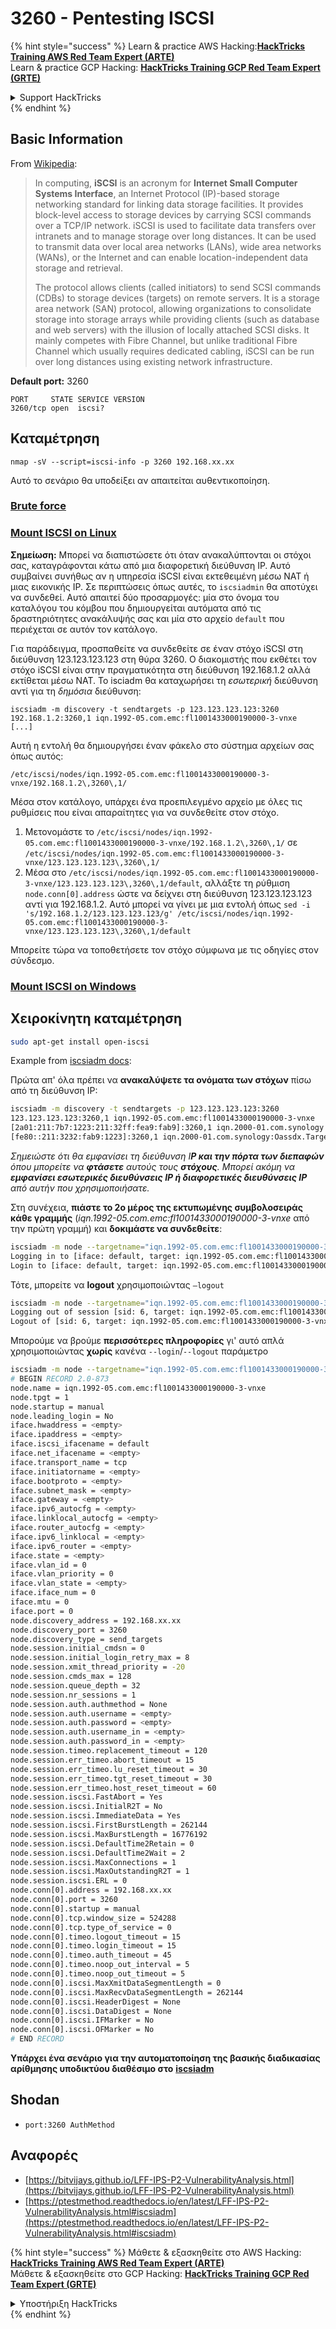 # 3260 - Pentesting ISCSI

{% hint style="success" %}
Learn & practice AWS Hacking:<img src="/.gitbook/assets/arte.png" alt="" data-size="line">[**HackTricks Training AWS Red Team Expert (ARTE)**](https://training.hacktricks.xyz/courses/arte)<img src="/.gitbook/assets/arte.png" alt="" data-size="line">\
Learn & practice GCP Hacking: <img src="/.gitbook/assets/grte.png" alt="" data-size="line">[**HackTricks Training GCP Red Team Expert (GRTE)**<img src="/.gitbook/assets/grte.png" alt="" data-size="line">](https://training.hacktricks.xyz/courses/grte)

<details>

<summary>Support HackTricks</summary>

* Check the [**subscription plans**](https://github.com/sponsors/carlospolop)!
* **Join the** 💬 [**Discord group**](https://discord.gg/hRep4RUj7f) or the [**telegram group**](https://t.me/peass) or **follow** us on **Twitter** 🐦 [**@hacktricks\_live**](https://twitter.com/hacktricks\_live)**.**
* **Share hacking tricks by submitting PRs to the** [**HackTricks**](https://github.com/carlospolop/hacktricks) and [**HackTricks Cloud**](https://github.com/carlospolop/hacktricks-cloud) github repos.

</details>
{% endhint %}

## Basic Information

From [Wikipedia](https://en.wikipedia.org/wiki/ISCSI):

> In computing, **iSCSI** is an acronym for **Internet Small Computer Systems Interface**, an Internet Protocol (IP)-based storage networking standard for linking data storage facilities. It provides block-level access to storage devices by carrying SCSI commands over a TCP/IP network. iSCSI is used to facilitate data transfers over intranets and to manage storage over long distances. It can be used to transmit data over local area networks (LANs), wide area networks (WANs), or the Internet and can enable location-independent data storage and retrieval.
>
> The protocol allows clients (called initiators) to send SCSI commands (CDBs) to storage devices (targets) on remote servers. It is a storage area network (SAN) protocol, allowing organizations to consolidate storage into storage arrays while providing clients (such as database and web servers) with the illusion of locally attached SCSI disks. It mainly competes with Fibre Channel, but unlike traditional Fibre Channel which usually requires dedicated cabling, iSCSI can be run over long distances using existing network infrastructure.

**Default port:** 3260
```
PORT     STATE SERVICE VERSION
3260/tcp open  iscsi?
```
## Καταμέτρηση
```
nmap -sV --script=iscsi-info -p 3260 192.168.xx.xx
```
Αυτό το σενάριο θα υποδείξει αν απαιτείται αυθεντικοποίηση.

### [Brute force](../generic-methodologies-and-resources/brute-force.md#iscsi)

### [Mount ISCSI on Linux](https://www.synology.com/en-us/knowledgebase/DSM/tutorial/Virtualization/How\_to\_set\_up\_and\_use\_iSCSI\_target\_on\_Linux)

**Σημείωση:** Μπορεί να διαπιστώσετε ότι όταν ανακαλύπτονται οι στόχοι σας, καταγράφονται κάτω από μια διαφορετική διεύθυνση IP. Αυτό συμβαίνει συνήθως αν η υπηρεσία iSCSI είναι εκτεθειμένη μέσω NAT ή μιας εικονικής IP. Σε περιπτώσεις όπως αυτές, το `iscsiadmin` θα αποτύχει να συνδεθεί. Αυτό απαιτεί δύο προσαρμογές: μία στο όνομα του καταλόγου του κόμβου που δημιουργείται αυτόματα από τις δραστηριότητες ανακάλυψής σας και μία στο αρχείο `default` που περιέχεται σε αυτόν τον κατάλογο.

Για παράδειγμα, προσπαθείτε να συνδεθείτε σε έναν στόχο iSCSI στη διεύθυνση 123.123.123.123 στη θύρα 3260. Ο διακομιστής που εκθέτει τον στόχο iSCSI είναι στην πραγματικότητα στη διεύθυνση 192.168.1.2 αλλά εκτίθεται μέσω NAT. Το isciadm θα καταχωρήσει τη _εσωτερική_ διεύθυνση αντί για τη _δημόσια_ διεύθυνση:
```
iscsiadm -m discovery -t sendtargets -p 123.123.123.123:3260
192.168.1.2:3260,1 iqn.1992-05.com.emc:fl1001433000190000-3-vnxe
[...]
```
Αυτή η εντολή θα δημιουργήσει έναν φάκελο στο σύστημα αρχείων σας όπως αυτός:
```
/etc/iscsi/nodes/iqn.1992-05.com.emc:fl1001433000190000-3-vnxe/192.168.1.2\,3260\,1/
```
Μέσα στον κατάλογο, υπάρχει ένα προεπιλεγμένο αρχείο με όλες τις ρυθμίσεις που είναι απαραίτητες για να συνδεθείτε στον στόχο.

1. Μετονομάστε το `/etc/iscsi/nodes/iqn.1992-05.com.emc:fl1001433000190000-3-vnxe/192.168.1.2\,3260\,1/` σε `/etc/iscsi/nodes/iqn.1992-05.com.emc:fl1001433000190000-3-vnxe/123.123.123.123\,3260\,1/`
2. Μέσα στο `/etc/iscsi/nodes/iqn.1992-05.com.emc:fl1001433000190000-3-vnxe/123.123.123.123\,3260\,1/default`, αλλάξτε τη ρύθμιση `node.conn[0].address` ώστε να δείχνει στη διεύθυνση 123.123.123.123 αντί για 192.168.1.2. Αυτό μπορεί να γίνει με μια εντολή όπως `sed -i 's/192.168.1.2/123.123.123.123/g' /etc/iscsi/nodes/iqn.1992-05.com.emc:fl1001433000190000-3-vnxe/123.123.123.123\,3260\,1/default`

Μπορείτε τώρα να τοποθετήσετε τον στόχο σύμφωνα με τις οδηγίες στον σύνδεσμο.

### [Mount ISCSI on Windows](https://docs.microsoft.com/en-us/previous-versions/windows/it-pro/windows-server-2008-R2-and-2008/ee338476\(v=ws.10\)?redirectedfrom=MSDN)

## **Χειροκίνητη καταμέτρηση**
```bash
sudo apt-get install open-iscsi
```
Example from [iscsiadm docs](https://ptestmethod.readthedocs.io/en/latest/LFF-IPS-P2-VulnerabilityAnalysis.html#iscsiadm):

Πρώτα απ' όλα πρέπει να **ανακαλύψετε τα ονόματα των στόχων** πίσω από τη διεύθυνση IP:
```bash
iscsiadm -m discovery -t sendtargets -p 123.123.123.123:3260
123.123.123.123:3260,1 iqn.1992-05.com.emc:fl1001433000190000-3-vnxe
[2a01:211:7b7:1223:211:32ff:fea9:fab9]:3260,1 iqn.2000-01.com.synology:asd3.Target-1.d0280fd382
[fe80::211:3232:fab9:1223]:3260,1 iqn.2000-01.com.synology:Oassdx.Target-1.d0280fd382
```
_Σημειώστε ότι θα εμφανίσει τη διεύθυνση I**P και την πόρτα των διεπαφών** όπου μπορείτε να **φτάσετε** αυτούς τους **στόχους**. Μπορεί ακόμη να **εμφανίσει εσωτερικές διευθύνσεις IP ή διαφορετικές διευθύνσεις IP** από αυτήν που χρησιμοποιήσατε._

Στη συνέχεια, **πιάστε το 2ο μέρος της εκτυπωμένης συμβολοσειράς κάθε γραμμής** (_iqn.1992-05.com.emc:fl1001433000190000-3-vnxe_ από την πρώτη γραμμή) και **δοκιμάστε να συνδεθείτε**:
```bash
iscsiadm -m node --targetname="iqn.1992-05.com.emc:fl1001433000190000-3-vnxe" -p 123.123.123.123:3260 --login
Logging in to [iface: default, target: iqn.1992-05.com.emc:fl1001433000190000-3-vnxe, portal: 123.123.123.123,3260] (multiple)
Login to [iface: default, target: iqn.1992-05.com.emc:fl1001433000190000-3-vnxe, portal: 123.123.123.123,3260] successful.
```
Τότε, μπορείτε να **logout** χρησιμοποιώντας `–logout`
```bash
iscsiadm -m node --targetname="iqn.1992-05.com.emc:fl1001433000190000-3-vnxe" -p 123.123.123.123:3260 --logout
Logging out of session [sid: 6, target: iqn.1992-05.com.emc:fl1001433000190000-3-vnxe, portal: 123.123.123.123,3260]
Logout of [sid: 6, target: iqn.1992-05.com.emc:fl1001433000190000-3-vnxe, portal: 123.123.123.123,3260] successful.
```
Μπορούμε να βρούμε **περισσότερες πληροφορίες** γι' αυτό απλά χρησιμοποιώντας **χωρίς** κανένα `--login`/`--logout` παράμετρο
```bash
iscsiadm -m node --targetname="iqn.1992-05.com.emc:fl1001433000190000-3-vnxe" -p 123.123.123.123:3260
# BEGIN RECORD 2.0-873
node.name = iqn.1992-05.com.emc:fl1001433000190000-3-vnxe
node.tpgt = 1
node.startup = manual
node.leading_login = No
iface.hwaddress = <empty>
iface.ipaddress = <empty>
iface.iscsi_ifacename = default
iface.net_ifacename = <empty>
iface.transport_name = tcp
iface.initiatorname = <empty>
iface.bootproto = <empty>
iface.subnet_mask = <empty>
iface.gateway = <empty>
iface.ipv6_autocfg = <empty>
iface.linklocal_autocfg = <empty>
iface.router_autocfg = <empty>
iface.ipv6_linklocal = <empty>
iface.ipv6_router = <empty>
iface.state = <empty>
iface.vlan_id = 0
iface.vlan_priority = 0
iface.vlan_state = <empty>
iface.iface_num = 0
iface.mtu = 0
iface.port = 0
node.discovery_address = 192.168.xx.xx
node.discovery_port = 3260
node.discovery_type = send_targets
node.session.initial_cmdsn = 0
node.session.initial_login_retry_max = 8
node.session.xmit_thread_priority = -20
node.session.cmds_max = 128
node.session.queue_depth = 32
node.session.nr_sessions = 1
node.session.auth.authmethod = None
node.session.auth.username = <empty>
node.session.auth.password = <empty>
node.session.auth.username_in = <empty>
node.session.auth.password_in = <empty>
node.session.timeo.replacement_timeout = 120
node.session.err_timeo.abort_timeout = 15
node.session.err_timeo.lu_reset_timeout = 30
node.session.err_timeo.tgt_reset_timeout = 30
node.session.err_timeo.host_reset_timeout = 60
node.session.iscsi.FastAbort = Yes
node.session.iscsi.InitialR2T = No
node.session.iscsi.ImmediateData = Yes
node.session.iscsi.FirstBurstLength = 262144
node.session.iscsi.MaxBurstLength = 16776192
node.session.iscsi.DefaultTime2Retain = 0
node.session.iscsi.DefaultTime2Wait = 2
node.session.iscsi.MaxConnections = 1
node.session.iscsi.MaxOutstandingR2T = 1
node.session.iscsi.ERL = 0
node.conn[0].address = 192.168.xx.xx
node.conn[0].port = 3260
node.conn[0].startup = manual
node.conn[0].tcp.window_size = 524288
node.conn[0].tcp.type_of_service = 0
node.conn[0].timeo.logout_timeout = 15
node.conn[0].timeo.login_timeout = 15
node.conn[0].timeo.auth_timeout = 45
node.conn[0].timeo.noop_out_interval = 5
node.conn[0].timeo.noop_out_timeout = 5
node.conn[0].iscsi.MaxXmitDataSegmentLength = 0
node.conn[0].iscsi.MaxRecvDataSegmentLength = 262144
node.conn[0].iscsi.HeaderDigest = None
node.conn[0].iscsi.DataDigest = None
node.conn[0].iscsi.IFMarker = No
node.conn[0].iscsi.OFMarker = No
# END RECORD
```
**Υπάρχει ένα σενάριο για την αυτοματοποίηση της βασικής διαδικασίας αρίθμησης υποδικτύου διαθέσιμο στο** [**iscsiadm**](https://github.com/bitvijays/Pentest-Scripts/tree/master/Vulnerability\_Analysis/isciadm)

## **Shodan**

* `port:3260 AuthMethod`

## **Αναφορές**

* [https://bitvijays.github.io/LFF-IPS-P2-VulnerabilityAnalysis.html](https://bitvijays.github.io/LFF-IPS-P2-VulnerabilityAnalysis.html)
* [https://ptestmethod.readthedocs.io/en/latest/LFF-IPS-P2-VulnerabilityAnalysis.html#iscsiadm](https://ptestmethod.readthedocs.io/en/latest/LFF-IPS-P2-VulnerabilityAnalysis.html#iscsiadm)

{% hint style="success" %}
Μάθετε & εξασκηθείτε στο AWS Hacking:<img src="/.gitbook/assets/arte.png" alt="" data-size="line">[**HackTricks Training AWS Red Team Expert (ARTE)**](https://training.hacktricks.xyz/courses/arte)<img src="/.gitbook/assets/arte.png" alt="" data-size="line">\
Μάθετε & εξασκηθείτε στο GCP Hacking: <img src="/.gitbook/assets/grte.png" alt="" data-size="line">[**HackTricks Training GCP Red Team Expert (GRTE)**<img src="/.gitbook/assets/grte.png" alt="" data-size="line">](https://training.hacktricks.xyz/courses/grte)

<details>

<summary>Υποστήριξη HackTricks</summary>

* Ελέγξτε τα [**σχέδια συνδρομής**](https://github.com/sponsors/carlospolop)!
* **Εγγραφείτε στην** 💬 [**ομάδα Discord**](https://discord.gg/hRep4RUj7f) ή στην [**ομάδα telegram**](https://t.me/peass) ή **ακολουθήστε** μας στο **Twitter** 🐦 [**@hacktricks\_live**](https://twitter.com/hacktricks\_live)**.**
* **Μοιραστείτε κόλπα hacking υποβάλλοντας PRs στα** [**HackTricks**](https://github.com/carlospolop/hacktricks) και [**HackTricks Cloud**](https://github.com/carlospolop/hacktricks-cloud) github repos.

</details>
{% endhint %}
